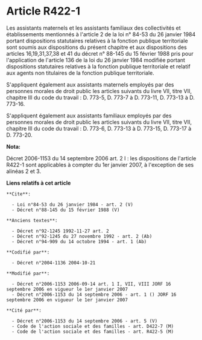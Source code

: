 # Article R422-1

Les assistants maternels et les assistants familiaux des collectivités et établissements mentionnés à l'article 2 de la loi
n° 84-53 du 26 janvier 1984 portant dispositions statutaires relatives à la fonction publique territoriale sont soumis aux
dispositions du présent chapitre et aux dispositions des articles 16,19,31,37,38 et 41 du décret n° 88-145 du 15 février 1988
pris pour l'application de l'article 136 de la loi du 26 janvier 1984 modifiée portant dispositions statutaires relatives à
la fonction publique territoriale et relatif aux agents non titulaires de la fonction publique territoriale. 

S'appliquent également aux assistants maternels employés par des personnes morales de droit public les articles suivants du
livre VII, titre VII, chapitre III du code du travail : D. 773-5, D. 773-7 à D. 773-11, D. 773-13 à D. 773-16. 

S'appliquent également aux assistants familiaux employés par des personnes morales de droit public les articles suivants du
livre VII, titre VII, chapitre III du code du travail : D. 773-6, D. 773-13 à D. 773-15, D. 773-17 à D. 773-20.

**Nota:**

Décret 2006-1153 du 14 septembre 2006 art. 2 I : les dispositions de l'article R422-1 sont applicables à compter du 1er
janvier 2007, à l'exception de ses alinéas 2 et 3.

**Liens relatifs à cet article**

	**Cite**:

	  - Loi n°84-53 du 26 janvier 1984 - art. 2 (V)
	  - Décret n°88-145 du 15 février 1988 (V)

	**Anciens textes**:

	  - Décret n°92-1245 1992-11-27 art. 2
	  - Décret n°92-1245 du 27 novembre 1992 - art. 2 (Ab)
	  - Décret n°94-909 du 14 octobre 1994 - art. 1 (Ab)

	**Codifié par**:

	  - Décret n°2004-1136 2004-10-21

	**Modifié par**:

	  - Décret n°2006-1153 2006-09-14 art. 1 I, VII, VIII JORF 16 septembre 2006 en vigueur le 1er janvier 2007
	  - Décret n°2006-1153 du 14 septembre 2006 - art. 1 () JORF 16 septembre 2006 en vigueur le 1er janvier 2007

	**Cité par**:

	  - Décret n°2006-1153 du 14 septembre 2006 - art. 5 (V)
	  - Code de l'action sociale et des familles - art. D422-7 (M)
	  - Code de l'action sociale et des familles - art. R422-5 (M)
